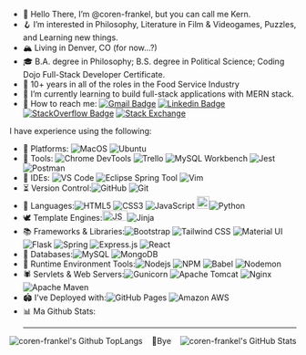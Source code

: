 - 📖 Hello There, I’m @coren-frankel, but you can call me Kern.
- 🪝 I’m interested in Philosophy, Literature in Film & Videogames, Puzzles, and Learning new things.
- 🏔️ Living in Denver, CO (for now...?)
- 🎓 B.A. degree in Philosophy; B.S. degree in Political Science; Coding Dojo Full-Stack Developer Certificate.
- 🧂 10+ years in all of the roles in the Food Service Industry
- 💭 I’m currently learning to build full-stack applications with MERN stack.
- 🤙 How to reach me: 
[![Gmail Badge](https://img.shields.io/badge/-coren.frankel@gmail.com-c14438?style=plastic&logo=Gmail&logoColor=white&link=mailto:coren.frankel@gmail.com)](mailto:coren.frankel@gmail.com)
[![Linkedin Badge](https://img.shields.io/badge/coren--frankel-blue?style=plastic&logo=Linkedin&logoColor=white&link=https://www.linkedin.com/in/coren-frankel/)](https://www.linkedin.com/in/coren-frankel/)
[![StackOverflow Badge](https://img.shields.io/badge/-stackoverflow-black?style=plastic&logo=Stack-Overflow)](https://stackoverflow.com/users/19356052/unclebabykern)
[![Stack Exchange](https://img.shields.io/badge/-StackExchange-%23ffffff.svg?style=plastic&logo=StackExchange&logoColor=white)](https://stackexchange.com/users/25576742/unclebabykern)

I have experience using the following:
- 🚉 Platforms: ![MacOS](https://img.shields.io/badge/-macOS-232F3E?style=plastic&logo=apple)
![Ubuntu](https://img.shields.io/badge/Ubuntu-E95420?style=plastic&logo=ubuntu&logoColor=white)
- 🧰 Tools: ![Chrome DevTools](https://img.shields.io/badge/-Chrome%20DevTools-white?style=plastic&logo=google-chrome)
![Trello](https://img.shields.io/badge/-Trello-0052CC?style=plastic&logo=Trello)
![MySQL Workbench](https://img.shields.io/badge/-MySQL%20Workbench-4479A1?style=plastic&logo=mysql&logoColor=white)
![Jest](https://img.shields.io/badge/-jest-C21325?style=plastic&logo=jest&logoColor=white)
![Postman](https://img.shields.io/badge/Postman-black?style=plastic&logo=postman&logoColor=black&labelColor=FF6C37)
- 🛝 IDEs: ![VS Code](https://img.shields.io/badge/-VS%20Code-007ACC?style=plastic&logo=visual-studio-code)
![Eclipse Spring Tool](https://img.shields.io/badge/Spring%20Tool%20Suite%204-silver?style=plastic&logo=spring&logoColor=2B7739&labelColor=6DB33F)
![Vim](https://img.shields.io/badge/VIM-%2311AB00.svg?style=plastic&logo=vim&logoColor=white)
- ⏳ Version Control:![GitHub](https://img.shields.io/badge/-GitHub-232F3E?style=plastic&logo=github)
![Git](https://img.shields.io/badge/-Git-black?style=plastic&logo=git)
- 📝 Languages:![HTML5](https://img.shields.io/badge/-HTML5-E34F26?style=plastic&logo=html5&logoColor=white)
![CSS3](https://img.shields.io/badge/-CSS3-1572B6?style=plastic&logo=css3)
![JavaScript](https://img.shields.io/badge/-JavaScript-%23F7DF1E?&logo=JavaScript&style=plastic&logoColor=black)
<img height=22 alt="Java" src="https://www.vectorlogo.zone/logos/java/java-ar21.svg"/>![Python](https://img.shields.io/badge/-Python-ffdd54?style=plastic&logo=Python)
- 🕊️ Template Engines:<img width=44 height=18 alt="JSP" style="background-size:cover;" src="https://logodix.com/logo/2109175.png"/>![Jinja](https://img.shields.io/badge/jinja2-black?style=plastic&logo=jinja&logoColor=black&labelColor=white)
- 📚 Frameworks & Libraries:![Bootstrap](https://img.shields.io/badge/bootstrap-%23563D7C.svg?style=plastic&logo=bootstrap&logoColor=white)
![Tailwind CSS](https://img.shields.io/badge/tailwindcss-121C2D?style=plastic&logo=tailwind-css)
![Material UI](https://img.shields.io/badge/-Material%20UI-017FFF?style=plastic&logo=MUI&labelColor=0A1A29)
![Flask](https://img.shields.io/badge/-Flask-0B735E?style=plastic&logo=Flask)
![Spring](https://img.shields.io/badge/-Spring-6DB33F?style=plastic&logo=spring&logoColor=white)
![Express.js](https://img.shields.io/badge/express.js-%23404d59.svg?style=plastic&logo=express&logoColor=%2361DAFB)
![React](https://img.shields.io/badge/-React-3b2e5a?style=plastic&logo=react)
- 🥞 Databases:![MySQL](https://img.shields.io/badge/-MySQL-D88700?style=plastic&logo=mysql&logoColor=D88700&labelColor=4479A1)
![MongoDB](https://img.shields.io/badge/-MongoDB-black?style=plastic&logo=mongodb)
- 🎠 Runtime Environment Tools:![Nodejs](https://img.shields.io/badge/-node.js-036E02?style=plastic&logo=Node.js&labelColor=black)
![NPM](https://img.shields.io/badge/npm-%23000000.svg?style=plastic&logo=npm&logoColor=white)
![Babel](https://img.shields.io/badge/Babel-F9DC3e?style=plastic&logo=babel&logoColor=F9DC3e&labelColor=black)
![Nodemon](https://img.shields.io/badge/nodemon-black?style=plastic&logo=nodemon&logoColor=black&labelColor=76D04B)
- 🕷️ Servlets & Web Servers:![Gunicorn](https://img.shields.io/badge/gunicorn-%298729.svg?style=plastic&logo=gunicorn&logoColor=%298729.svg&labelColor=white)
![Apache Tomcat](https://img.shields.io/badge/Apache%20Tomcat-grey?style=plastic&logo=apache-tomcat&logoColor=black&labelColor=F8DC75)
![Nginx](https://img.shields.io/badge/nginx-%23009639.svg?style=plastic&logo=nginx&logoColor=009639&labelColor=white)
![Apache Maven](https://img.shields.io/badge/Apache%20Maven-C71A36?style=plastic&logo=Apache%20Maven&logoColor=white)
- 🏟️ I've Deployed with:![GitHub Pages](https://img.shields.io/badge/GitHub%20Pages-black?style=plastic&logo=github&logoColor=black&labelColor=white)
![Amazon AWS](https://img.shields.io/badge/Amazon%20AWS-FF9900?style=plastic&logo=amazon-aws&labelColor=232F3E&logoColor=FF9900)
- 📊 Ma Github Stats:<hr/>
<div align=center>
  <img align="left" alt="coren-frankel's Github TopLangs" src="https://github-readme-stats.vercel.app/api/top-langs/?username=coren-frankel&layout=compact&theme=cobalt2&show_icons=true" />
  <img align="right" alt="coren-frankel's GitHub Stats" src="https://github-readme-stats.vercel.app/api?username=coren-frankel&theme=outrun&show_icons=true" />
</div>
<p align=center>
🤟Bye
</p>
